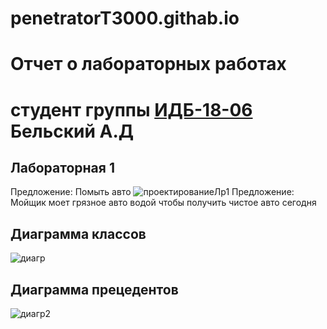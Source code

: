 # penetratorT3000.githab.io
# Отчет о лабораторных работах
# студент группы [ИДБ-18-06](https://github.com/stankin/design-2018/wiki/list-idb-18-06) Бельский А.Д

## Лабораторная 1

Предложение: Помыть авто
![проектированиеЛр1](https://user-images.githubusercontent.com/62118352/134920451-b286a412-3f64-47bc-8bf6-5da90fd96315.png)
Предложение: Мойщик моет грязное авто водой чтобы получить чистое авто сегодня

## Диаграмма классов
![диагр](https://user-images.githubusercontent.com/62118352/134921101-531f3b11-c747-4277-9f78-d6b3b50cf966.png)
## Диаграмма прецедентов
![диагр2](https://user-images.githubusercontent.com/62118352/134921251-cb53f18d-abaa-4375-8117-2806c66e5552.png)

